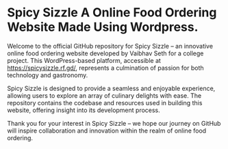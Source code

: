 # Spicy Sizzle A Online Food Ordering Website Made Using Wordpress.
Welcome to the official GitHub repository for Spicy Sizzle – an innovative online food ordering website developed by Vaibhav Seth for a college project. This WordPress-based platform, accessible at https://spicysizzle.rf.gd/, represents a culmination of passion for both technology and gastronomy.

Spicy Sizzle is designed to provide a seamless and enjoyable experience, allowing users to explore an array of culinary delights with ease. The repository contains the codebase and resources used in building this website, offering insight into its development process.

Thank you for your interest in Spicy Sizzle – we hope our journey on GitHub will inspire collaboration and innovation within the realm of online food ordering.
